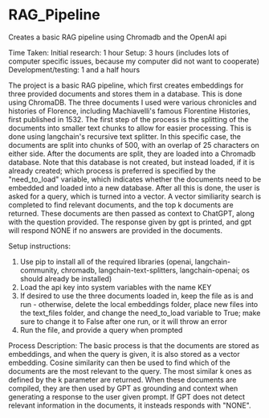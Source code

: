 # RAG_Pipeline
 Creates a basic RAG pipeline using Chromadb and the OpenAI api

 Time Taken:
 Initial research: 1 hour
 Setup: 3 hours (includes lots of computer specific issues, because my computer did not want to cooperate)
 Development/testing: 1 and a half hours

 The project is a basic RAG pipeline, which first creates embeddings for three provided documents and stores them in a database. This is done using ChromaDB. The three documents I used were various chronicles and histories of Florence, including Machiavelli's famous Florentine Histories, first published in 1532. The first step of the process is the splitting of the documents into smaller text chunks to allow for easier processing. This is done using langchain's recursive text splitter. In this specific case, the documents are split into chunks of 500, with an overlap of 25 characters on either side. After the documents are split, they are loaded into a Chromadb database. Note that this database is not created, but instead loaded, if it is already created; which process is preferred is specified by the "need_to_load" variable, which indicates whether the documents need to be embedded and loaded into a new database. After all this is done, the user is asked for a query, which is turned into a vector. A vector similiarity search is completed to find relevant documents, and the top k documents are returned. These documents are then passed as context to ChatGPT, along with the question provided. The response given by gpt is printed, and gpt will respond NONE if no answers are provided in the documents.

 Setup instructions:
1. Use pip to install all of the required libraries (openai, langchain-community, chromadb, langchain-text-splitters, langchain-openai; os should already be installed)
2. Load the api key into system variables with the name KEY
3. If desired to use the three documents loaded in, keep the file as is and run - otherwise, delete the local embeddings folder, place new files into the text_files folder, and change the need_to_load variable to True; make sure to change it to False after one run, or it will throw an error
4. Run the file, and provide a query when prompted

Process Description:
The basic process is that the documents are stored as embeddings, and when the query is given, it is also stored as a vector embedding. Cosine similarity can then be used to find which of the documents are the most relevant to the query. The most similar k ones as defined by the k parameter are returned. When these documents are compiled, they are then used by GPT as grounding and context when generating a response to the user given prompt. If GPT does not detect relevant information in the documents, it insteads responds with "NONE".
 
